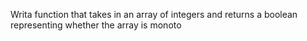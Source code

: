 Writa function that takes in an array of integers and returns a boolean representing whether the array is monoto